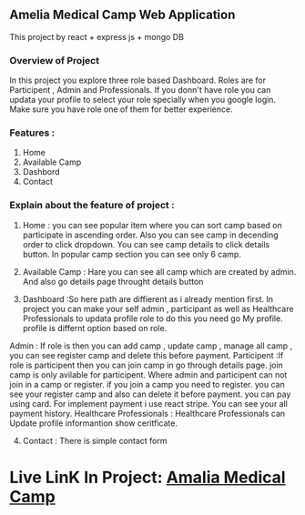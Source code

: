 ## Amelia Medical Camp Web Application
This project by react + express js + mongo DB

### Overview of Project 
In this project you explore three role based Dashboard. Roles are for Participent , Admin and Professionals. If you donn't have role you can updata your profile to select your role specially when you google login. Make sure you have role one of them for better experience. 

### Features : 
1. Home
2. Available Camp 
3. Dashbord 
4. Contact 
   
### Explain about the feature of project : 

1. Home : you can see popular item where you can sort camp based on participate in ascending order. Also you can see camp in decending order to click dropdown. You can see camp details to click details button. In popular camp section you can see only 6 camp.
2. Available Camp : Hare you can see all camp which are created by admin. And also go details page throught details button
   
3. Dashboard :So here path are diffierent as i already mention first. In project you can make your self admin , participant as well as Healthcare Professionals to updata profile role to do this you need go My profile. profile is differnt option based on role.

Admin : If role is then you can add camp , update camp , manage all camp , you can see register camp and delete this before payment.
Participent :If role is participent then you can join camp in go through details page. join camp is only avilable for participent. Where admin and participent can not join in a camp or register. if you join a camp you need to 
register. you can see your register camp  and also can delete it before payment. you can pay using card. For implement payment i use react stripe. You can see your all payment history.
Healthcare Professionals : Healthcare Professionals can Update profile informantion show ceritficate.

4. Contact : There is simple contact form 

# Live LinK In Project: <a href="https://medical-camp.netlify.app/">Amalia Medical Camp</a>
